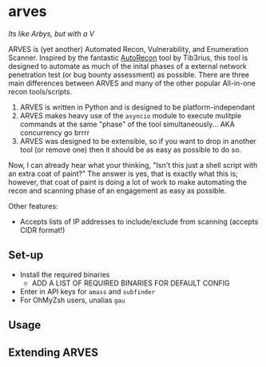 # arves
*Its like Arbys, but with a V*

ARVES is (yet another) Automated Recon, Vulnerability, and Enumeration Scanner. Inspired by the fantastic [AutoRecon](https://github.com/Tib3rius/AutoRecon) tool by Tib3rius, this tool is designed to automate as much of the inital phases of a external network penetration test (or bug bounty assessment) as possible. There are three main differences between ARVES and many of the other popular All-in-one recon tools/scripts.

1. ARVES is written in Python and is designed to be platform-independant
2. ARVES makes heavy use of the `asyncio` module to execute mulitple commands at the same "phase" of the tool simultaneously... AKA concurrency go brrrr
3. ARVES was designed to be extensible, so if you want to drop in another tool (or remove one) then it should be as easy as possible to do so.

Now, I can already hear what your thinking, "Isn't this just a shell script with an extra coat of paint?" The answer is yes, that is exactly what this is; however, that coat of paint is doing a lot of work to make automating the recon and scanning phase of an engagement as easy as possible.

Other features:
- Accepts lists of IP addresses to include/exclude from scanning (accepts CIDR format!)

## Set-up
- Install the required binaries
    - ADD A LIST OF REQUIRED BINARIES FOR DEFAULT CONFIG
- Enter in API keys for `amass` and `subfinder`
- For OhMyZsh users, unalias `gau` 

## Usage

## Extending ARVES